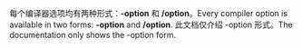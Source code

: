 
<span data-ttu-id="03657-101">每个编译器选项均有两种形式：**-option** 和 **/option**。</span><span class="sxs-lookup"><span data-stu-id="03657-101">Every compiler option is available in two forms: **-option** and **/option**.</span></span> <span data-ttu-id="03657-102">此文档仅介绍 -option 形式。</span><span class="sxs-lookup"><span data-stu-id="03657-102">The documentation only shows the -option form.</span></span> 
